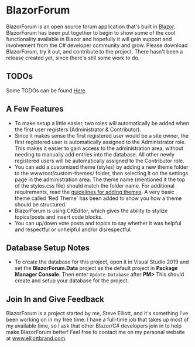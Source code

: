 # BlazorForum
BlazorForum is an open source forum application that's built in <a href="https://docs.microsoft.com/en-us/aspnet/core/blazor/?view=aspnetcore-3.1" target="_blank">Blazor</a>. BlazorForum has been put together to begin to show some of the cool functionality available in Blazor and hopefully it will gain support and involvement from the C# developer community and grow. Please download BlazorForum, try it out, and contribute to the project. There hasn't been a release created yet, since there's still some work to do.

## TODOs
Some TODOs can be found [Here](TODOS-ISSUES.md)

## A Few Features
* To make setup a little easier, two roles will automatically be added when the first user registers (Administrator & Contributor).
* Since it makes sense the first registered user would be a site owner, the first registered user is automatically assigned to the Administrator role. This makes it easier to gain access to the administration area, without needing to manually add entries into the database. All other newly registered users will be automatically assigned to the Contributor role.
* You can add a customized theme (styles) by adding a new theme folder to the wwwroot/custom-themes/ folder, then selecting it on the settings page in the administration area. The theme name (mentioned it the top of the styles.css file) should match the folder name. For additional requirements, read the [guidelines for adding themes](BlazorForum/wwwroot/custom-themes/ReadMe.txt). A very basic theme called 'Red Theme' has been added to show you how a theme should be structured.
* BlazorForum is using CKEditor, which gives the ability to stylize topics/posts and insert code blocks.
* You can up/down vote posts and topics to say whether it was helpful and respectful or unhelpful and/or disrespectful.

## Database Setup Notes
* To create the database for this project, open it in Visual Studio 2019 and set the **BlazorForum.Data** project as the default project in **Package Manager Console**. Then enter `Update-Database` after **PM>**  This should create and setup your database for the project.

## Join In and Give Feedback
BlazorForum is a project started by me, Steve Elliott, and it's something I've been working on in my free time. I have a full-time job that takes up most of my available time, so I ask that other Blazor/C# developers join in to help make BlazorForum better! Feel free to contact me on my personal website at www.elliottbrand.com.
